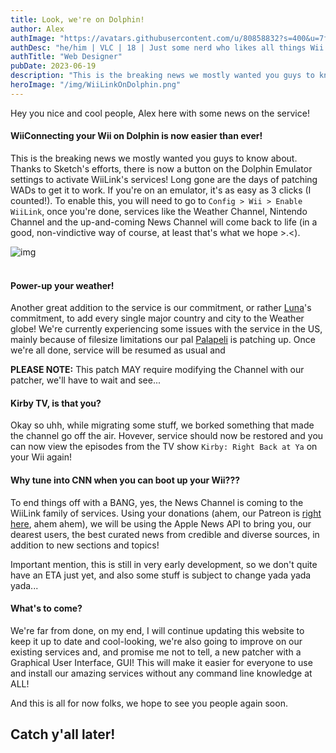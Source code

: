 ```yaml
---
title: Look, we're on Dolphin!
author: Alex
authImage: "https://avatars.githubusercontent.com/u/80858832?s=400&u=7f65c6d4009dffd4c464972121e1d2f4655bce63&v=4"
authDesc: "he/him | VLC | 18 | Just some nerd who likes all things Wii and also codes websites as a hobby when he should be sleeping..."
authTitle: "Web Designer"
pubDate: 2023-06-19
description: "This is the breaking news we mostly wanted you guys to know about. Thanks to Sketch's efforts, there is now a button on the Dolphin Emulator settings to activate WiiLink's services!"
heroImage: "/img/WiiLinkOnDolphin.png"
---
```


Hey you nice and cool people, Alex here with some news on the service!

#### WiiConnecting your Wii on Dolphin is now easier than ever!

This is the breaking news we mostly wanted you guys to know about. Thanks to Sketch's efforts, there is now a button on the Dolphin Emulator settings to activate WiiLink's services! Long gone are the days of patching WADs to get it to work. If you're on an emulator, it's as easy as 3 clicks (I counted!). To enable this, you will need to go to `Config > Wii > Enable WiiLink`, once you're done, services like the Weather Channel, Nintendo Channel and the up-and-coming News Channel will come back to life (in a good, non-vindictive way of course, at least that's what we hope >.<).

![img](https://camo.githubusercontent.com/197e070deaaa32677e236549a051b95110f4f07ce975cb8eb3eccc82b743d271/68747470733a2f2f63646e2e646973636f72646170702e636f6d2f6174746163686d656e74732f3739313938343938343730303335343630302f313131363135303838393438393634393637342f53637265656e73686f745f323032332d30362d30375f61745f372e706e67)<br><br>

#### Power-up your weather!

Another great addition to the service is our commitment, or rather [Luna](https://twitter.com/LunaValoaa)'s commitment, to add every single major country and city to the Weather globe! We're currently experiencing some issues with the service in the US, mainly because of filesize limitations our pal [Palapeli](https://github.com/mkwcat) is patching up. Once we're all done, service will be resumed as usual and 

<l class="notice warn fullwidth">**PLEASE NOTE:** This patch MAY require modifying the Channel with our patcher, we'll have to wait and see...</l>


#### Kirby TV, is that you?

Okay so uhh, while migrating some stuff, we borked something that made the channel go off the air. Hovever, service should now be restored and you can now view the episodes from the TV show `Kirby: Right Back at Ya` on your Wii again!


#### Why tune into CNN when you can boot up your Wii???

To end things off with a BANG, yes, the News Channel is coming to the WiiLink family of services. Using your donations (ahem, our Patreon is [right here](https://www.patreon.com/WiiLink24), ahem ahem), we will be using the Apple News API to bring you, our dearest users, the best curated news from credible and diverse sources, in addition to new sections and topics!

<l class="notice info fullwidth">Important mention, this is still in very early development, so we don't quite have an ETA just yet, and also some stuff is subject to change yada yada yada...</l>

#### What's to come?

We're far from done, on my end, I will continue updating this website to keep it up to date and cool-looking, we're also going to improve on our existing services and, and promise me not to tell, a new patcher with a Graphical User Interface, GUI! This will make it easier for everyone to use and install our amazing services without any command line knowledge at ALL!

And this is all for now folks, we hope to see you people again soon.

## Catch y'all later!

